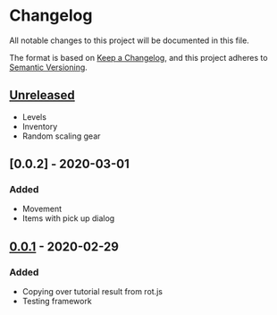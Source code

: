 # Changelog

All notable changes to this project will be documented in this file.

The format is based on [Keep a Changelog](https://keepachangelog.com/en/1.0.0/),
and this project adheres to [Semantic Versioning](https://semver.org/spec/v2.0.0.html).

## [Unreleased]

- Levels
- Inventory
- Random scaling gear

## [0.0.2] - 2020-03-01

### Added

- Movement
- Items with pick up dialog

## [0.0.1] - 2020-02-29

### Added

- Copying over tutorial result from rot.js
- Testing framework

[unreleased]: https://github.com/katerberg/7drl/compare/v0.0.1...HEAD
[0.0.1]: https://github.com/katerberg/7drl/releases/tag/v0.0.1

